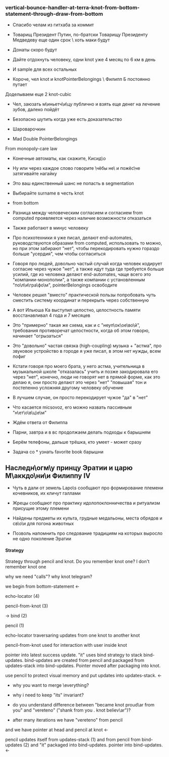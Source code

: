 ### vertical-bounce-handler-at-terra-knot-from-bottom-statement-through-draw-from-bottom

* Спасибо челам из гитхаба за коммит
* Товарищ Президент Путин, по-братски Товарищу Президенту Медведеву еще один срок \ хоть маки будут

* Донаты скоро будут
* Дайте отдохнуть человеку, одни knot уже 4 месяц по 6 км в день
* И sample для всех остальных
* Короче, чел knot и knotPointerBelongings \ Филипп Б постоянно путает


Доделываем еще 2 knot-cubic

* Чел, заюзать м\иньетч\и\цу публично и взять еще денег на лечение зубов, далеко пойдёт

* Безопасно шутить когда уже есть доказательство

* Шароварочкин

* Mad Double PointerBelongings


From monopoly-care law

* Конечные автоматы, как скажите, Кисид\о

* Ну или через каждое слово говорите \чёбы не\ и пожёс\че затягивайте нагайку

* Это ваш единственный шанс не попасть в segmentation

* Выбирайте surname в честь knot



* from bottom

* Разница между человеческим согласием и согласием from computed проявляется через наличие возможности отказаться

* Также работают в минус человеку

* Про психотехники я уже писал, делают end-automates, руководствуются образами from computed, использовать то можно, но при этом забирают "нет", чтобы перекодировать нужно гораздо больше "усердия", чем чтобы согласиться

* Говоря про людей, довольно частый случай когда человек кодирует согласие через чужое "нет", а также идут туда где требуется больше усилий, где из человека делают end-automates, чаще всего это "компании-монополии", а также компании с установленным "по\л\и\гра\фо\м", pointerBelongings освободите

* Человек решил "вместо" практической пользы попробовать чуть сместить  систему координат и перекрыть через собственную

* А вот Ильюша Ка выступил целостно, целостность памяти восстанавливал 4 года и 7 месяцев

* Это "примерно" такая же схема, как и с "неуп\ок\ое\во\й", требования противоречат целостности, когда об этом говорю, начинает "огрызаться"

* Это "довольно" частая связка (high-coupling) музыка + "астма", про звуковое устройство в городе я уже писал, в этом нет нужды, всем пофиг

* Кстати говоря про моего брата, у него астма, учительница в музыкальной школе "отказалась" учить и позже закодировала его через "нет", конечно, люди не говорят нет в прямой форме, как это делаю я, они просто делают это через "нет" "повышая" тон и постепенно усложняя другому человеку обучение

* В лучшем случае, он просто перекодирует чужое "да" в "нет"
* Что касается micsovoz, его можно назвать пассивным "н\ет\о\в\ц\е\м"


* Ждём ответа от Филиппа

* Парни, завтра и в вс продолжаем делать подходы к барышням

* Берём телефоны, дальше трёшка, кто умеет - может сразу

* Задача со * узнать favorite book барышни



## Наследн\огм\у принцу Эратии и царю М\аккдо\ни\и Филиппу IV

* Чуть в дали от земель Lapo\s сообщают про формирование племени кочевников, их кличут галлами

* Жрецы сообщают про практику идолопоклонничества и ритуализм присущие этому племени

* Найдены предметы их культа, грудные медальоны, места обрядов и св\о\и для погона животных

* Позволь напомнить про следование традициям на которых выросло не одно поколение Эратии


#### Strategy

Strategy through pencil and knot. Do you remember knot one? I don't remember knot one

why we need "calls"? why knot telegram?

we begin from bottom-statement <-

echo-locator (4)

pencil-from-knot (3)

-> bind (2)

pencil (1)

echo-locator traversaring updates from one knot to another knot

pencil-from-knot used for interaction with user inside knot

pointer into latest success update. "it" uses bind strategy to stack bind-updates. bind-updates are created from pencil and packaged from updates-stack into bind-updates. Pointer moved after packaging into knot.

use pencil to protect visual memory and put updates into updates-stack. <-

* why you want to merge \everything?

* why i need to keep "its" invariant?

* do you understand difference between "became knot proud\ar from you" and "vereteno" ("shank from you . knot believ\ar")?

* after many iterations we have "vereteno" from pencil

and we have pointer at head and pencil at knot <-

pencil updates itself from updates-stack (1) and from pencil from bind-updates (2) and "it" packaged into bind-updates. pointer into bind-updates. <-

